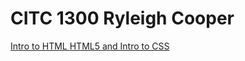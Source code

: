 # CITC 1300 Ryleigh Cooper

<a href="intro_to_html/index.html" target="_blank" >Intro to HTML </a>
<a href="HTML5_intro_to_css/index.html" target="_blank">HTML5 and Intro to CSS </a>
